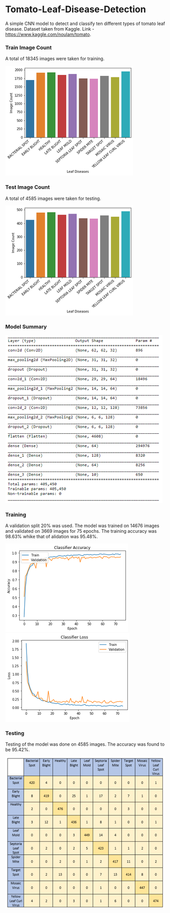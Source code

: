 # Tomato-Leaf-Disease-Detection
A simple CNN model to detect and classify ten different types of tomato leaf disease.
Dataset taken from Kaggle. Link - https://www.kaggle.com/noulam/tomato.

### Train Image Count
A total of 18345 images were taken for training.

![](Images/train_count.png)

### Test Image Count
A total of 4585 images were taken for testing.

![](Images/test_count.png)

### Model Summary
![](Images/model.PNG)

### Training
A validation split 20% was used. The model was trained on 14676 images and validated on 3669 images for 75 epochs.
The training accuracy was 98.63% whike that of alidation was 95.48%.

![](Images/acc.png)
![](Images/loss.png)

### Testing
Testing of the model was done on 4585 images. The accuracy was found to be 95.42%.


![](Images/CM.PNG)
